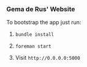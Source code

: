 ### Gema de Rus' Website

To bootstrap the app just run:

1. `bundle install`

2. `foreman start`

3. Visit `http://0.0.0.0:5000`